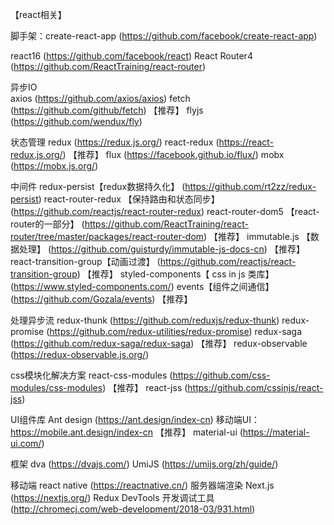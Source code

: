 【react相关】

脚手架：create-react-app (https://github.com/facebook/create-react-app)

react16   (https://github.com/facebook/react)
React Router4 (https://github.com/ReactTraining/react-router)

异步IO  
	axios (https://github.com/axios/axios)
	fetch (https://github.com/github/fetch) 【推荐】
	flyjs (https://github.com/wendux/fly)
	
状态管理 
	redux (https://redux.js.org/)
	react-redux (https://react-redux.js.org/) 【推荐】
	flux (https://facebook.github.io/flux/)
	mobx (https://mobx.js.org/)

中间件
	redux-persist【redux数据持久化】 (https://github.com/rt2zz/redux-persist)
	react-router-redux 【保持路由和状态同步】 (https://github.com/reactjs/react-router-redux) 
	react-router-dom5 【react-router的一部分】 (https://github.com/ReactTraining/react-router/tree/master/packages/react-router-dom) 【推荐】
	immutable.js 【数据处理】 (https://github.com/guisturdy/immutable-js-docs-cn) 【推荐】
	react-transition-group【动画过渡】 (https://github.com/reactjs/react-transition-group) 【推荐】
	styled-components【 css in js 类库】 (https://www.styled-components.com/)
	events【组件之间通信】 (https://github.com/Gozala/events) 【推荐】

处理异步流
	redux-thunk  (https://github.com/reduxjs/redux-thunk)
	redux-promise  (https://github.com/redux-utilities/redux-promise)
	redux-saga  (https://github.com/redux-saga/redux-saga)   【推荐】
	redux-observable (https://redux-observable.js.org/)

css模块化解决方案
	react-css-modules (https://github.com/css-modules/css-modules) 【推荐】
	react-jss (https://github.com/cssinjs/react-jss)

UI组件库 
	Ant design (https://ant.design/index-cn)   移动端UI：https://mobile.ant.design/index-cn 【推荐】
	material-ui (https://material-ui.com/)
	
框架
	dva (https://dvajs.com/) 
	UmiJS (https://umijs.org/zh/guide/)


移动端 react native (https://reactnative.cn/)
服务器端渲染 Next.js (https://nextjs.org/)
Redux DevTools 开发调试工具 (http://chromecj.com/web-development/2018-03/931.html)